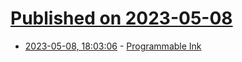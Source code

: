 # [Published on 2023-05-08](index.md)

* [2023-05-08, 18:03:06](https://lobste.rs/s/bikq0t/programmable_ink) - [Programmable Ink](https://youtu.be/ifYuvgXZ108)
